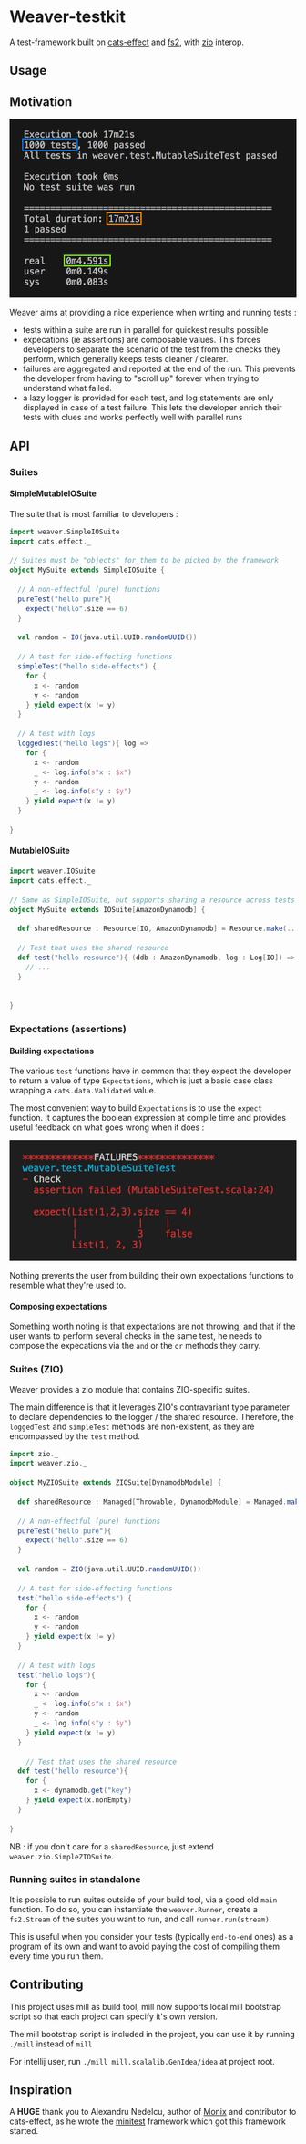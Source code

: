 
# Weaver-testkit

A test-framework built on [cats-effect](https://github.com/typelevel/cats-effect) and
[fs2](https://github.com/functional-streams-for-scala/fs2), with [zio](https://zio.dev) interop.

## Usage

## Motivation

![time](docs/screenshots/time.png)

Weaver aims at providing a nice experience when writing and running tests :

* tests within a suite are run in parallel for quickest results possible
* expecations (ie assertions) are composable values. This forces
developers to separate the scenario of the test from the checks they perform,
which generally keeps tests cleaner / clearer.
* failures are aggregated and reported at the end of the run. This prevents the developer from having to "scroll up" forever when trying to understand what failed.
* a lazy logger is provided for each test, and log statements are only displayed in case of a test failure. This lets the developer enrich their tests with clues and works perfectly well with parallel runs

## API

### Suites

#### SimpleMutableIOSuite

The suite that is most familiar to developers :

```scala
import weaver.SimpleIOSuite
import cats.effect._

// Suites must be "objects" for them to be picked by the framework
object MySuite extends SimpleIOSuite {

  // A non-effectful (pure) functions
  pureTest("hello pure"){
    expect("hello".size == 6)
  }

  val random = IO(java.util.UUID.randomUUID())

  // A test for side-effecting functions
  simpleTest("hello side-effects") {
    for {
      x <- random
      y <- random
    } yield expect(x != y)
  }

  // A test with logs
  loggedTest("hello logs"){ log =>
    for {
      x <- random
      _ <- log.info(s"x : $x")
      y <- random
      _ <- log.info(s"y : $y")
    } yield expect(x != y)
  }

}
```

#### MutableIOSuite

```scala
import weaver.IOSuite
import cats.effect._

// Same as SimpleIOSuite, but supports sharing a resource across tests
object MySuite extends IOSuite[AmazonDynamodb] {

  def sharedResource : Resource[IO, AmazonDynamodb] = Resource.make(...)

  // Test that uses the shared resource
  def test("hello resource"){ (ddb : AmazonDynamodb, log : Log[IO]) =>
    // ...
  }


}
```

### Expectations (assertions)

#### Building expectations

The various `test` functions have in common that they expect the developer to return a value of type `Expectations`, which is just a basic case class wrapping a `cats.data.Validated` value.

The most convenient way to build `Expectations` is to use the `expect` function. It captures the boolean expression at compile time and provides useful feedback on what goes wrong when it does :

![Oops](docs/screenshots/oops.png)

Nothing prevents the user from building their own expectations functions to resemble what they're used to.

#### Composing expectations

Something worth noting is that expectations are not throwing, and that if the user wants to perform several checks in the same test, he needs to compose the expecations via the `and` or the `or` methods they carry.

### Suites (ZIO)

Weaver provides a zio module that contains ZIO-specific suites.

The main difference is that it leverages ZIO's contravariant type parameter to declare dependencies to the logger / the shared resource. Therefore, the `loggedTest` and `simpleTest` methods are non-existent, as they are encompassed by the `test` method.

```scala
import zio._
import weaver.zio._

object MyZIOSuite extends ZIOSuite[DynamodbModule] {

  def sharedResource : Managed[Throwable, DynamodbModule] = Managed.make(...)

  // A non-effectful (pure) functions
  pureTest("hello pure"){
    expect("hello".size == 6)
  }

  val random = ZIO(java.util.UUID.randomUUID())

  // A test for side-effecting functions
  test("hello side-effects") {
    for {
      x <- random
      y <- random
    } yield expect(x != y)
  }

  // A test with logs
  test("hello logs"){
    for {
      x <- random
      _ <- log.info(s"x : $x")
      y <- random
      _ <- log.info(s"y : $y")
    } yield expect(x != y)
  }

    // Test that uses the shared resource
  def test("hello resource"){
    for {
      x <- dynamodb.get("key")
    } yield expect(x.nonEmpty)
  }

}
```

NB : if you don't care for a `sharedResource`, just extend `weaver.zio.SimpleZIOSuite`.


### Running suites in standalone

It is possible to run suites outside of your build tool, via a good old `main` function. To do so, you can instantiate the `weaver.Runner`, create a `fs2.Stream` of the suites you want to run, and call `runner.run(stream)`.

This is useful when you consider your tests (typically `end-to-end` ones) as a program of its own and want to avoid paying the cost of compiling them every time you run them.



## Contributing

This project uses mill as build tool, mill now supports local mill bootstrap script so that each project can specify it's own version.

The mill bootstrap script is included in the project, you can use it by running `./mill` instead of `mill`

For intellij user, run `./mill mill.scalalib.GenIdea/idea` at project root.


## Inspiration

A **HUGE** thank you to Alexandru Nedelcu, author of [Monix](https://github.com/monix/monix) and contributor to
cats-effect, as he wrote the [minitest](https://github.com/monix/minitest)
framework which got this framework started.




